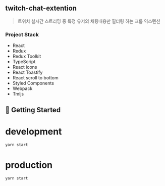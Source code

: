 ## twitch-chat-extention

> 트위치 실시간 스트리밍 중 특정 유저의 채팅내용만 필터링 하는 크롬 익스텐션

### Project Stack

- React
- Redux
- Redux Toolkit
- TypeScript
- React icons
- React Toastify
- React scroll to bottom
- Styled Components
- Webpack
- Tmijs

## 🚀 Getting Started

# development

```
yarn start
```

# production

```
yarn start
```
